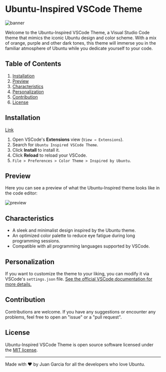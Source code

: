 # Ubuntu-Inspired VSCode Theme

![banner](https://github.com/GrJuan/extension-theme-ubuntu/blob/3fa0fdc108197609dfec1d2232486691f4aad74e/icons/banner.png?raw=true)

Welcome to the Ubuntu-Inspired VSCode Theme, a Visual Studio Code theme that mimics the iconic Ubuntu design and color scheme. With a mix of orange, purple and other dark tones, this theme will immerse you in the familiar atmosphere of Ubuntu while you dedicate yourself to your code.

## Table of Contents

1. [Installation](#Installation)
2. [Preview](#Preview)
3. [Characteristics](#Characteristics)
4. [Personalization](#Personalization)
5. [Contribution](#Contribution)
6. [License](#License)

## Installation

[Link](https://marketplace.visualstudio.com/items?itemName=GrJuan.theme-ubuntu&tracking_data=eyJTb3VyY2UiOiJFbWFpbCIsIlR5cGUiOiJOb3RpZmljYXRpb24iLCJTSUQiOiJtcy5HYWxsZXJ5Tm90aWZpY2F0aW9ucy5yZXZpZXctdXBkYXRlZC1zdWJzY3JpcHRpb24iLCJTVHlwZSI6IkNPTiIsIlJlY2lwIjoxLCJfeGNpIjp7Ik5JRCI6MjA1OTgxOSwiTVJlY2lwIjoibTA9MSAiLCJBY3QiOiJjMWFmYmUxNC1iNGQxLTQ3MzYtOWUwNC02ZDJlNTRkZjI3MGMifSwiRWxlbWVudCI6Imhlcm8vY3RhIn0%3d#review-details)

1. Open VSCode's **Extensions** view (`View → Extensions`).
2. Search for `Ubuntu Inspired VSCode Theme`.
3. Click **Install** to install it.
4. Click **Reload** to reload your VSCode.
5. `File > Preferences > Color Theme > Inspired by Ubuntu`.

## Preview

Here you can see a preview of what the Ubuntu-Inspired theme looks like in the code editor:

![preview](https://github.com/GrJuan/extension-theme-ubuntu/blob/9324009836049563acd7602c3ea1d44dfa21e2c5/icons/img.png?raw=true)

## Characteristics

- A sleek and minimalist design inspired by the Ubuntu theme.
- An optimized color palette to reduce eye fatigue during long programming sessions.
- Compatible with all programming languages supported by VSCode.

## Personalization

If you want to customize the theme to your liking, you can modify it via VSCode's `settings.json` file. [See the official VSCode documentation for more details.](https://code.visualstudio.com/docs/getstarted/themes#_customizing-a-color-theme)

## Contribution

Contributions are welcome. If you have any suggestions or encounter any problems, feel free to open an "issue" or a "pull request".

## License

Ubuntu-Inspired VSCode Theme is open source software licensed under the [MIT license](LICENSE.md).

---

Made with :heart: by Juan Garcia for all the developers who love Ubuntu.
